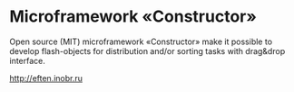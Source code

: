 Microframework «Constructor»
===========

Open source (MIT) microframework «Constructor» make it possible to develop flash-objects for distribution and/or sorting tasks with drag&amp;drop interface.

http://eften.inobr.ru